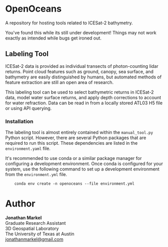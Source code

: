 # OpenOceans 

A repository for hosting tools related to ICESat-2 bathymetry.

You've found this while its still under development! Things may not work exactly as intended while bugs get ironed out.

## Labeling Tool
ICESat-2 data is provided as individual transects of photon-counting lidar returns. Point cloud features such as ground, canopy, sea surface, and bathymetry are easily distinguished by humans, but automated methods of feature extraction are still an open area of research. 

This labeling tool can be used to select bathymetric returns in ICESat-2 data, model water surface returns, and apply depth corrections to account for water refraction. Data can be read in from a locally stored ATL03 H5 file or using API querying.

### Installation
The labeling tool is almost entirely contained within the `manual_tool.py` Python script. However, there are several  Python packages that are required to run this script. These dependencies are listed in the `environment.yaml` file. 

It's recommended to use conda or a similar package manager for configuring a development environment. Once conda is configured for your system, use the following command to set up a development environment from the `environment.yml` file.

```
    conda env create -n openoceans --file environment.yml
```

# Author

__Jonathan Markel__<br />
Graduate Research Assistant<br /> 
3D Geospatial Laboratory<br />
The University of Texas at Austin<br />
jonathanmarkel@gmail.com<br />


